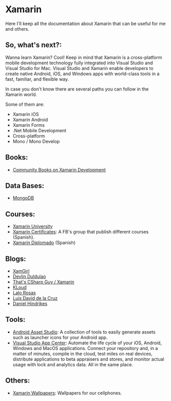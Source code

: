 # Xamarin
Here I'll keep all the documentation about Xamarin that can be useful for me and others.

## So, what's next?:
Wanna learn Xamarin? Cool! Keep in mind that Xamarin is a cross-platform mobile development technology fully integrated into Visual Studio and Visual Studio for Mac. Visual Studio and Xamarin enable developers to create native Android, iOS, and Windows apps with world-class tools in a fast, familiar, and flexible way.

In case you don't know there are several paths you can follow in the Xamarin world.

Some of them are:

- Xamarin iOS
- Xamarin Android
- Xamarin Forms 
- .Net Mobile Development
- Cross-platform
- Mono / Mono Develop 

## Books:
* [Community Books on Xamarin Development](https://blog.xamarin.com/community-books-xamarin-development/)

## Data Bases:
* [MongoDB](https://blog.xamarin.com/write-apps-using-mongodb-xamarin/)

## Courses:
* [Xamarin University](https://university.xamarin.com)
* [Xamarin Certificates](https://university.xamarin.com): A FB's group that publish different courses (Spanish).
* [Xamarin Diplomado](https://luisbeltran.mx/2018/05/29/curso-xamarin-diplomado-2018/) (Spanish)

## Blogs:
* [XamGirl](https://xamgirl.com/)
* [Devlin Duldulao](https://devlinduldulao.pro/)
* [That's CSharp Guy / Xamarin](https://thatcsharpguy.com/tag/Xamarin/)
* [KLoud](https://blog.kloud.com.au/?s=xamarin&submit=Search)
* [Lalo Rosas](https://lalorosas.com/blog/)
* [Luis David de la Cruz](https://luisdavidxamshap.wordpress.com/)
* [Daniel Hindrikes](https://danielhindrikes.se/)

## Tools:
* [Android Asset Studio](https://romannurik.github.io/AndroidAssetStudio/): A collection of tools to easily generate assets such as launcher icons for your Android app.
* [Visual Studio App Center](https://www.visualstudio.com/es/app-center/): Automate the life cycle of your iOS, Android, Windows and MacOS applications. Connect your repository and, in a matter of minutes, compile in the cloud, test miles on real devices, distribute applications to beta appraisers and stores, and monitor actual usage with lock and analytics data. All in the same place.

## Others:
* [Xamarin Wallpapers](https://github.com/luismts/Xamarin-wallpapers): Wallpapers for our cellphones.

